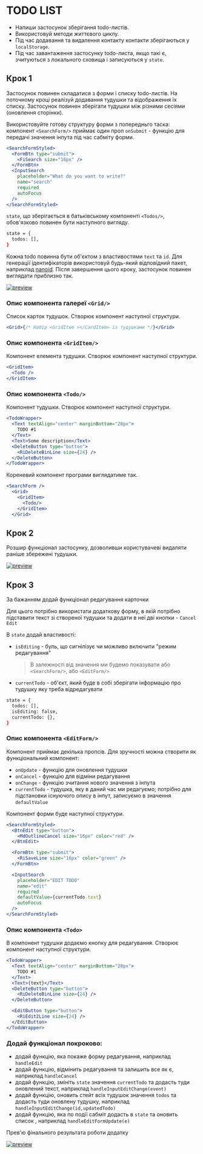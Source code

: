 # TODO LIST

- Напиши застосунок зберігання todo-листів.
- Використовуй методи життєвого циклу.
- Під час додавання та видалення контакту контакти зберігаються у
  `localStorage`.
- Під час завантаження застосунку todo-листа, якщо такі є, зчитуються з
  локального сховища і записуються у `state`.

## Крок 1

Застосунок повинен складатися з форми і списку todo-листів. На поточному кроці
реалізуй додавання тудушки та відображення їх списку. Застосунок повинен
зберігати тудушки між різними сесіями (оновлення сторінки).

Використовуйте готову структуру форми з попередньго таска: компонент
`<SearchForm/>` приймає один проп `onSubmit` - функцію для передачі значення
інпута під час сабміту форми.

```jsx
<SearchFormStyled>
  <FormBtn type="submit">
    <FiSearch size="16px" />
  </FormBtn>
  <InputSearch
    placeholder="What do you want to write?"
    name="search"
    required
    autoFocus
  />
</SearchFormStyled>
```

`state`, що зберігається в батьківському компоненті `<Todos/>`, обов'язково
повинен бути наступного вигляду.

```bash
state = {
  todos: [],
}
```

Кожна todo повинна бути об'єктом з властивостями `text` та `id`. Для генерації
ідентифікаторів використовуй будь-який відповідний пакет, наприклад
[nanoid](https://www.npmjs.com/package/nanoid). Після завершення цього кроку,
застосунок повинен виглядати приблизно так.

[![preview](https://i.gyazo.com/de0115918db7d989fbdc10f1744c11c3.png)](https://gyazo.com/de0115918db7d989fbdc10f1744c11c3)

### Опис компонента галереї `<Grid/>`

Список карток тудушок. Створює компонент наступної структури.

```jsx
<Grid>{/* Набір <GridItem ></CardItem> із тудушками */}</Grid>
```

### Опис компонента `<GridItem/>`

Компонент елемента тудушки. Створює компонент наступної структури.

```jsx
<GridItem>
  <Todo />
</GridItem>
```

### Опис компонента `<Todo/>`

Компонент тудушки. Створює компонент наступної структури.

```jsx
<TodoWrapper>
  <Text textAlign="center" marginBottom="20px">
    TODO #1
  </Text>
  <Text>Some description</Text>
  <DeleteButton type="button">
    <RiDeleteBinLine size={24} />
  </DeleteButton>
</TodoWrapper>
```

Кореневий компонент програми виглядатиме так.

```jsx
<SearchForm />
  <Grid>
    <GridItem>
      <Todo/>
    </GridItem>
  </Grid>
```

## Крок 2

Розшир функціонал застосунку, дозволивши користувачеві видаляти раніше збережені
тудушки.

[![preview](https://i.gyazo.com/8bf303fed0163b544d5c2314fe1df133.gif)](https://gyazo.com/8bf303fed0163b544d5c2314fe1df133)

## Крок 3

За бажанням додай функціонал редагування карточки

Для цього потрібно використати додаткову форму, в якій потрібно підставити текст
зі створеної тудушки та додати в неї дві кнопки - `Cancel` `Edit`

В `state` додай властивості:

- `isEditing` - буль, що сигнілізує чи можливо включити "режим редагування"

  > В залежності від значення ми будемо показувати або `<SearchForm/>`, або
  > `<EditForm/>`

- `currentTodo` - об'єкт, який буде в собі зберігати інформацію про тудушку яку
  треба відредагувати

```bash
state = {
  todos: [],
  isEditing: false,
  currentTodo: {},
}
```

### Опис компонента `<EditForm/>`

Компонент приймає декілька пропсів. Для зручності можна створити як
функціональний компонент:

- `onUpdate` - функцію для оновлення тудушки
- `onCancel` - функцію для відміни редагування
- `onChange` - функцію зчитання нового значення з інпута
- `currentTodo` - тудушка, яку в даний час ми редагуємо; потрібно для
  підстановки існуючого опису в інпут, записуємо в значення `defaultValue`

Компонент форми буде наступної структури.

```jsx
<SearchFormStyled>
  <BtnEdit type="button">
    <MdOutlineCancel size="16px" color="red" />
  </BtnEdit>

  <FormBtn type="submit">
    <RiSaveLine size="16px" color="green" />
  </FormBtn>

  <InputSearch
    placeholder="EDIT TODO"
    name="edit"
    required
    defaultValue={currentTodo.text}
    autoFocus
  />
</SearchFormStyled>
```

### Опис компонента `<Todo>`

В компонент тудушки додаємо кнопку для редагування. Створює компонент наступної
структури.

```jsx
<TodoWrapper>
  <Text textAlign="center" marginBottom="20px">
    TODO #1
  </Text>
  <Text>{text}</Text>
  <DeleteButton type="button">
    <RiDeleteBinLine size={24} />
  </DeleteButton>

  <EditButton type="button">
    <RiEdit2Line size={24} />
  </EditButton>
</TodoWrapper>
```

### Додай функціонал покроково:

- додай функцію, яка покаже форму редагування, наприклад `handleEdit`
- додай функцію, відмінить редагування та залишить все як є, наприклад
  `handleCancel`
- додай функцію, змініть `state` значення `currentTodo` та додасть туди
  оновлений текст, наприклад `handleInputEditChange(event)`
- додай функцію, оновить стейт всіх тудушoк значення `todos` та додасть туди
  оновлену тудушку, наприклад `handleInputEditChange(id,updatedTodo)`
- додай функцію, яка по події сабміт додасть в `state` та оновить список ,
  наприклад `handleEditFormUpdate(e)`

Прев'ю фінального результата роботи додатку

[![preview](https://i.gyazo.com/57595efde1dbe5b2bd7ab49895b5343a.gif)](https://gyazo.com/57595efde1dbe5b2bd7ab49895b5343a)
